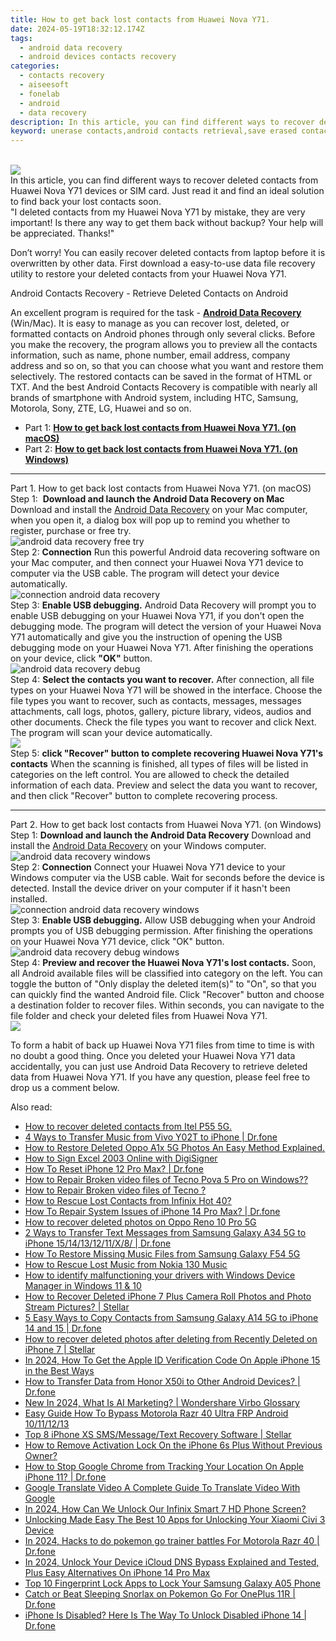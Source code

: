 ```yaml
---
title: How to get back lost contacts from Huawei Nova Y71.
date: 2024-05-19T18:32:12.174Z
tags: 
  - android data recovery
  - android devices contacts recovery
categories: 
  - contacts recovery
  - aiseesoft
  - fonelab
  - android
  - data recovery
description: In this article, you can find different ways to recover deleted contacts from Huawei Nova Y71 devices or SIM card. Just read it and find an ideal solution to find back your lost contacts soon.
keyword: unerase contacts,android contacts retrieval,save erased contacts from Huawei Nova Y71,retrieve wiped phone number Huawei Nova Y71,restore deleted phone number on Huawei Nova Y71,recover lost contacts from Huawei Nova Y71,Huawei Nova Y71 contacts deleted itself,lost all contacts in Huawei Nova Y71 again,Huawei Nova Y71 contacts disappeared,Huawei Nova Y71 contacts disappear,how to retrieve deleted contacts from my Huawei Nova Y71,extract contacts from water damaged phone Huawei Nova Y71
---
```

<br>
<img src="https://img0mobiles.techidaily.com/images/best-assets/devices/huawei/huawei-nova-y71/2.jpg" class="atpl-imgstyle"  /><br>
<div class="atpl-content atpl-for-fonelab-android recover-contacts">
<div class="atpl-post-description-part-1">
In this article, you can find different ways to recover deleted contacts from Huawei Nova Y71 devices or SIM card. Just read it and find an ideal solution to find back your lost contacts soon.
</div>
<div class="atpl-post-description-part-2">
<div class="tpl-content-sub-paragraph-question">
  "I deleted contacts from my Huawei Nova Y71  by mistake, they are very important! Is there any way to get them back without backup? Your help will be appreciated. Thanks!"
</div>
<div class="tpl-content-sub-paragraph-content">
<p>
  Don’t worry! You can easily recover deleted contacts from laptop before it is overwritten by other data. First download a easy-to-use data file recovery utility to restore your deleted contacts from your Huawei Nova Y71.
</p>
</div>
</div>
<div class="atpl-post-description-part-3">
<div class="tpl-content-sub-paragraph-title">
  Android Contacts Recovery - Retrieve Deleted Contacts on Android
</div>
<div class="tpl-content-sub-paragraph-content">
  <p>
    An excellent program is required for the task - <a href="https://tools.techidaily.com/aiseesoft-android-data-recovery/" ><strong>Android Data Recovery</strong></a> (Win/Mac). It is easy to manage as you can recover lost, deleted, or formatted contacts on Android phones through only several clicks. Before you make the recovery, the program allows you to preview all the contacts information, such as name, phone number, email address, company address and so on, so that you can choose what you want and restore them selectively. The restored contacts can be saved in the format of HTML or TXT. And the best Android Contacts Recovery is compatible with nearly all brands of smartphone with Android system, including HTC, Samsung, Motorola, Sony, ZTE, LG, Huawei and so on.
  </p>
</div>
</div>
<ul>
  <li>Part 1: <strong><a href="#p1"> How to get back lost contacts from Huawei Nova Y71.  (on macOS)</a></strong></li>
  <li>Part 2: <strong><a href="#p2"> How to get back lost contacts from Huawei Nova Y71.  (on Windows)</a></strong></li>
</ul>
<!-- Part 1 -->
<a id="p1" name="p1" ></a><hr>
<div>
  <span class="atpl-step-part-style">Part 1. How to get back lost contacts from Huawei Nova Y71. (on macOS)</span>
</div>  
<span class="atpl-stepstyle-a"><span>Step 1: </span></span> <strong>Download and launch the Android Data Recovery on Mac</strong>
Download and install the <a href="https://tools.techidaily.com/aiseesoft-android-data-recovery/" >Android Data Recovery</a> on your Mac computer, when you open it, a dialog box will pop up to remind you whether to register, purchase or free try.
<br>
<img src="https://tools.techidaily.com/images/apps/aiseesoft/android-data-recovery/mac-free-try.png" class="atpl-imgstyle" alt="android data recovery free try" /><br>
<span class="atpl-stepstyle-a"><span>Step 2: </span></span> <strong>Connection</strong>
Run this powerful Android data recovering software on your Mac computer, and then connect your Huawei Nova Y71 device to computer via the USB cable. The program will detect your device automatically.
<br>
<img src="https://tools.techidaily.com/images/apps/aiseesoft/android-data-recovery/mac-connection-interface.jpg" class="atpl-imgstyle" alt="connection android data recovery" /><br>
<span class="atpl-stepstyle-a"><span>Step 3: </span></span> <strong>Enable USB debugging.</strong>
Android Data Recovery will prompt you to enable USB debugging on your Huawei Nova Y71, if you don't open the debugging mode. The program will detect the version of your Huawei Nova Y71 automatically and give you the instruction of opening the USB debugging mode on your Huawei Nova Y71. After finishing the operations on your device, click <strong>"OK"</strong> button.
<br>
<img src="https://tools.techidaily.com/images/apps/aiseesoft/android-data-recovery/mac-android-usb-debug.jpg"  class="atpl-imgstyle" alt="android data recovery debug" /><br>
<span class="atpl-stepstyle-a"><span>Step 4: </span></span> <strong>Select the contacts you want to recover.</strong>
After connection, all file types on your Huawei Nova Y71 will be showed in the interface. Choose the file types you want to recover, such as contacts, messages, messages attachments, call logs, photos, gallery, picture library, videos, audios and other documents. Check the file types you want to recover and click Next. The program will scan your device automatically.
<br>
<img src="https://tools.techidaily.com/images/apps/aiseesoft/android-data-recovery/mac-choose-type-contacts.jpg" class="atpl-imgstyle"  /><br>
<span class="atpl-stepstyle-a"><span>Step 5: </span></span> <strong>click "Recover" button to  complete recovering Huawei Nova Y71's contacts</strong>
When the scanning is finished, all types of files will be listed in categories on the left control. You are allowed to check the detailed information of each data. Preview and select the data you want to recover, and then click "Recover" button to complete recovering process.
<a id="p2" name="p2"></a><hr>
<!-- Part 2 -->
<div>
  <span class="atpl-step-part-style">Part 2. How to get back lost contacts from Huawei Nova Y71. (on Windows)</span>
</div>
<span class="atpl-stepstyle-a"><span>Step 1: </span></span> <strong>Download and launch the Android Data Recovery</strong>
Download and install the <a href="https://tools.techidaily.com/aiseesoft-android-data-recovery/" >Android Data Recovery</a> on your Windows computer.
<br>
<img src="https://tools.techidaily.com/images/apps/aiseesoft/android-data-recovery/win-start-interface.png"  class="atpl-imgstyle" alt="android data recovery windows" /><br>
<span class="atpl-stepstyle-a"><span>Step 2: </span></span> <strong>Connection</strong>
Connect your Huawei Nova Y71 device to your Windows computer via the USB cable. Wait for seconds before the device is detected. Install the device driver on your computer if it hasn't been installed.
<br>
<img src="https://tools.techidaily.com/images/apps/aiseesoft/android-data-recovery/win-connection-interface.png" class="atpl-imgstyle" alt="connection android data recovery windows" /><br>
<span class="atpl-stepstyle-a"><span>Step 3: </span></span> <strong>Enable USB debugging.</strong>
Allow USB debugging when your Android prompts you of USB debugging permission. After finishing the operations on your Huawei Nova Y71 device, click "OK" button.
<br>
<img src="https://tools.techidaily.com/images/apps/aiseesoft/android-data-recovery/win-android-usb-debug.png" class="atpl-imgstyle" alt="android data recovery debug windows" /><br>
<span class="atpl-stepstyle-a"><span>Step 4: </span></span> <strong>Preview and recover the Huawei Nova Y71's lost contacts.</strong>
Soon, all Android available files will be classified into category on the left. You can toggle the button of "Only display the deleted item(s)" to "On", so that you can quickly find the wanted Android file. Click "Recover" button and choose a destination folder to recover files. Within seconds, you can navigate to the file folder and check your deleted files from Huawei Nova Y71.
<br>
<img src="https://tools.techidaily.com/images/apps/aiseesoft/android-data-recovery/win-recover-contacts.jpg" class="atpl-imgstyle"  /><br>
<div class="atpl-post-description-part-4">
<div class="tpl-content-sub-paragraph-normal">
  <p>
    To form a habit of back up Huawei Nova Y71 files from time to time is with no doubt a good thing. Once you deleted your Huawei Nova Y71 data accidentally, you can just use Android Data Recovery to retrieve deleted data from Huawei Nova Y71. If you have any question, please feel free to drop us a comment below.
  </p>
</div>
</div>

</div>
<ins class="adsbygoogle"
    style="display:block"
    data-ad-format="autorelaxed"
    data-ad-client="ca-pub-7571918770474297"
    data-ad-slot="1223367746"></ins>

<span class="atpl-alsoreadstyle">Also read:</span>
<div><ul>
<li><a href="https://blog-min.techidaily.com/how-to-recover-deleted-contacts-from-itel-p55-5g-by-fonelab-android-recover-contacts/"><u>How to recover deleted contacts from Itel P55 5G.</u></a></li>
<li><a href="https://blog-min.techidaily.com/4-ways-to-transfer-music-from-vivo-y02t-to-iphone-drfone-by-drfone-transfer-from-android-transfer-from-android/"><u>4 Ways to Transfer Music from Vivo Y02T to iPhone | Dr.fone</u></a></li>
<li><a href="https://blog-min.techidaily.com/how-to-restore-deleted-oppo-a1x-5g-photos-an-easy-method-explained-by-fonelab-android-recover-photos/"><u>How to Restore Deleted Oppo A1x 5G Photos  An Easy Method Explained.</u></a></li>
<li><a href="https://blog-min.techidaily.com/how-to-sign-excel-2003-online-with-digisigner-by-ldigisigner-sign-a-excel-sign-a-excel/"><u>How to Sign Excel 2003 Online with DigiSigner</u></a></li>
<li><a href="https://blog-min.techidaily.com/how-to-reset-iphone-12-pro-max-drfone-by-drfone-ios-system-repair-ios-system-repair/"><u>How To Reset iPhone 12 Pro Max? | Dr.fone</u></a></li>
<li><a href="https://blog-min.techidaily.com/how-to-repair-broken-video-files-of-tecno-pova-5-pro-on-windows-by-stellar-video-repair-mobile-video-repair/"><u>How to Repair Broken video files of Tecno Pova 5 Pro on Windows??</u></a></li>
<li><a href="https://blog-min.techidaily.com/how-to-repair-broken-video-files-of-tecno-by-stellar-video-repair-mobile-video-repair/"><u>How to Repair Broken video files of Tecno ?</u></a></li>
<li><a href="https://blog-min.techidaily.com/how-to-rescue-lost-contacts-from-infinix-hot-40-by-fonelab-android-recover-contacts/"><u>How to Rescue Lost Contacts from Infinix Hot 40?</u></a></li>
<li><a href="https://blog-min.techidaily.com/how-to-repair-system-issues-of-iphone-14-pro-max-drfone-by-drfone-ios-system-repair-ios-system-repair/"><u>How To Repair System Issues of iPhone 14 Pro Max? | Dr.fone</u></a></li>
<li><a href="https://blog-min.techidaily.com/how-to-recover-deleted-photos-on-oppo-reno-10-pro-5g-by-stellar-photo-recovery-android-mobile-photo-recover/"><u>How to recover deleted photos on Oppo Reno 10 Pro 5G</u></a></li>
<li><a href="https://blog-min.techidaily.com/2-ways-to-transfer-text-messages-from-samsung-galaxy-a34-5g-to-iphone-1514131211x8-drfone-by-drfone-transfer-from-android-transfer-from-android/"><u>2 Ways to Transfer Text Messages from Samsung Galaxy A34 5G to iPhone 15/14/13/12/11/X/8/ | Dr.fone</u></a></li>
<li><a href="https://blog-min.techidaily.com/how-to-restore-missing-music-files-from-samsung-galaxy-f54-5g-by-fonelab-android-recover-music/"><u>How To  Restore Missing Music Files from Samsung Galaxy F54 5G</u></a></li>
<li><a href="https://blog-min.techidaily.com/how-to-rescue-lost-music-from-nokia-130-music-by-fonelab-android-recover-music/"><u>How to Rescue Lost Music from Nokia 130 Music</u></a></li>
<li><a href="https://blog-min.techidaily.com/how-to-identify-malfunctioning-your-drivers-with-windows-device-manager-in-windows-11-and-10-by-drivereasy-guide/"><u>How to identify malfunctioning your drivers with Windows Device Manager in Windows 11 & 10</u></a></li>
<li><a href="https://blog-min.techidaily.com/how-to-recover-deleted-iphone-7-plus-camera-roll-photos-and-photo-stream-pictures-stellar-by-stellar-data-recovery-ios-iphone-data-recovery/"><u>How to Recover Deleted iPhone 7 Plus Camera Roll Photos and Photo Stream Pictures? | Stellar</u></a></li>
<li><a href="https://blog-min.techidaily.com/5-easy-ways-to-copy-contacts-from-samsung-galaxy-a14-5g-to-iphone-14-and-15-drfone-by-drfone-transfer-from-android-transfer-from-android/"><u>5 Easy Ways to Copy Contacts from Samsung Galaxy A14 5G to iPhone 14 and 15 | Dr.fone</u></a></li>
<li><a href="https://blog-min.techidaily.com/how-to-recover-deleted-photos-after-deleting-from-recently-deleted-on-iphone-7-stellar-by-stellar-data-recovery-ios-iphone-data-recovery/"><u>How to recover deleted photos after deleting from Recently Deleted on iPhone 7 | Stellar</u></a></li>
<li><a href="https://apple-account.techidaily.com/in-2024-how-to-get-the-apple-id-verification-code-on-apple-iphone-15-in-the-best-ways-by-drfone-ios/"><u>In 2024, How To Get the Apple ID Verification Code On Apple iPhone 15 in the Best Ways</u></a></li>
<li><a href="https://android-transfer.techidaily.com/how-to-transfer-data-from-honor-x50i-to-other-android-devices-drfone-by-drfone-transfer-from-android-transfer-from-android/"><u>How to Transfer Data from Honor X50i to Other Android Devices? | Dr.fone</u></a></li>
<li><a href="https://ai-voice-clone.techidaily.com/new-in-2024-what-is-ai-marketing-wondershare-virbo-glossary/"><u>New In 2024, What Is AI Marketing? | Wondershare Virbo Glossary</u></a></li>
<li><a href="https://android-frp.techidaily.com/easy-guide-how-to-bypass-motorola-razr-40-ultra-frp-android-10111213-by-drfone-android/"><u>Easy Guide How To Bypass Motorola Razr 40 Ultra FRP Android 10/11/12/13</u></a></li>
<li><a href="https://techidaily.com/top-8-iphone-xs-smsmessagetext-recovery-software-stellar-by-stellar-data-recovery-ios-iphone-data-recovery/"><u>Top 8 iPhone XS SMS/Message/Text Recovery Software | Stellar</u></a></li>
<li><a href="https://activate-lock.techidaily.com/how-to-remove-activation-lock-on-the-iphone-6s-plus-without-previous-owner-by-drfone-ios/"><u>How to Remove Activation Lock On the iPhone 6s Plus Without Previous Owner?</u></a></li>
<li><a href="https://fake-location.techidaily.com/how-to-stop-google-chrome-from-tracking-your-location-on-apple-iphone-11-drfone-by-drfone-virtual-ios/"><u>How to Stop Google Chrome from Tracking Your Location On Apple iPhone 11? | Dr.fone</u></a></li>
<li><a href="https://ai-voice-clone.techidaily.com/google-translate-video-a-complete-guide-to-translate-video-with-google/"><u>Google Translate Video A Complete Guide To Translate Video With Google</u></a></li>
<li><a href="https://unlock-android.techidaily.com/in-2024-how-can-we-unlock-our-infinix-smart-7-hd-phone-screen-by-drfone-android/"><u>In 2024, How Can We Unlock Our Infinix Smart 7 HD Phone Screen?</u></a></li>
<li><a href="https://unlock-android.techidaily.com/unlocking-made-easy-the-best-10-apps-for-unlocking-your-xiaomi-civi-3-device-by-drfone-android/"><u>Unlocking Made Easy The Best 10 Apps for Unlocking Your Xiaomi Civi 3 Device</u></a></li>
<li><a href="https://android-pokemon-go.techidaily.com/in-2024-hacks-to-do-pokemon-go-trainer-battles-for-motorola-razr-40-drfone-by-drfone-virtual-android/"><u>In 2024, Hacks to do pokemon go trainer battles For Motorola Razr 40 | Dr.fone</u></a></li>
<li><a href="https://activate-lock.techidaily.com/in-2024-unlock-your-device-icloud-dns-bypass-explained-and-tested-plus-easy-alternatives-on-iphone-14-pro-max-by-drfone-ios/"><u>In 2024, Unlock Your Device iCloud DNS Bypass Explained and Tested, Plus Easy Alternatives On iPhone 14 Pro Max</u></a></li>
<li><a href="https://android-unlock.techidaily.com/top-10-fingerprint-lock-apps-to-lock-your-samsung-galaxy-a05-phone-by-drfone-android/"><u>Top 10 Fingerprint Lock Apps to Lock Your Samsung Galaxy A05 Phone</u></a></li>
<li><a href="https://android-pokemon-go.techidaily.com/catch-or-beat-sleeping-snorlax-on-pokemon-go-for-oneplus-11r-drfone-by-drfone-virtual-android/"><u>Catch or Beat Sleeping Snorlax on Pokemon Go For OnePlus 11R | Dr.fone</u></a></li>
<li><a href="https://iphone-unlock.techidaily.com/iphone-is-disabled-here-is-the-way-to-unlock-disabled-iphone-14-drfone-by-drfone-ios/"><u>iPhone Is Disabled? Here Is The Way To Unlock Disabled iPhone 14 | Dr.fone</u></a></li>
</ul></div>


